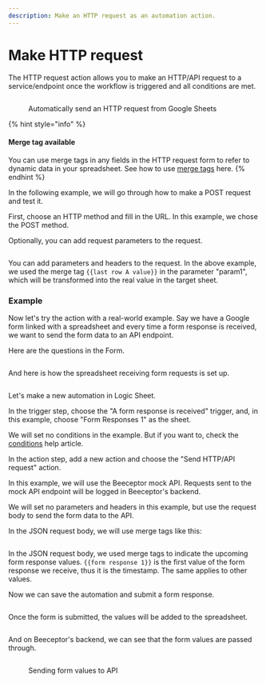```yaml
---
description: Make an HTTP request as an automation action.
---
```


# Make HTTP request

The HTTP request action allows you to make an HTTP/API request to a service/endpoint once the workflow is triggered and all conditions are met.

<figure><img src="../../.gitbook/img/http-request.png" alt=""><figcaption><p>Automatically send an HTTP request from Google Sheets</p></figcaption></figure>

{% hint style="info" %}

#### Merge tag available

You can use merge tags in any fields in the HTTP request form to refer to dynamic data in your spreadsheet. See how to use [merge tags](../merge-tags.md) here.
{% endhint %}

In the following example, we will go through how to make a POST request and test it.

First, choose an HTTP method and fill in the URL. In this example, we chose the POST method.

Optionally, you can add request parameters to the request.

<figure><img src="../../.gitbook/img/http-request-2.png" alt=""><figcaption></figcaption></figure>

You can add parameters and headers to the request. In the above example, we used the merge tag `{{last row A value}}` in the parameter "param1", which will be transformed into the real value in the target sheet.

### Example

Now let's try the action with a real-world example. Say we have a Google form linked with a spreadsheet and every time a form response is received, we want to send the form data to an API endpoint.

Here are the questions in the Form.

&#x20;

<figure><img src="../../.gitbook/assets/image (55).png" alt=""><figcaption></figcaption></figure>

And here is how the spreadsheet receiving form requests is set up.

<figure><img src="../../.gitbook/assets/image (18).png" alt=""><figcaption></figcaption></figure>

Let's make a new automation in Logic Sheet.

In the trigger step, choose the "A form response is received" trigger, and, in this example, choose "Form Responses 1" as the sheet.

We will set no conditions in the example. But if you want to, check the [conditions](../conditions.md) help article.

In the action step, add a new action and choose the "Send HTTP/API request" action.

In this example, we will use the Beeceptor mock API. Requests sent to the mock API endpoint will be logged in Beeceptor's backend.

We will set no parameters and headers in this example, but use the request body to send the form data to the API.

In the JSON request body, we will use merge tags like this:

<figure><img src="../../.gitbook/img/http-request-example-1.png" alt=""><figcaption></figcaption></figure>

In the JSON request body, we used merge tags to indicate the upcoming form response values. `{{form response 1}}` is the first value of the form response we receive, thus it is the timestamp. The same applies to other values.

Now we can save the automation and submit a form response.

<figure><img src="../../.gitbook/assets/image (25).png" alt=""><figcaption></figcaption></figure>

Once the form is submitted, the values will be added to the spreadsheet.

<figure><img src="../../.gitbook/img/form-response.png" alt=""><figcaption></figcaption></figure>

And on Beeceptor's backend, we can see that the form values are passed through.

<figure><img src="../../.gitbook/img/http-request-result.png" alt=""><figcaption><p>Sending form values to API</p></figcaption></figure>

